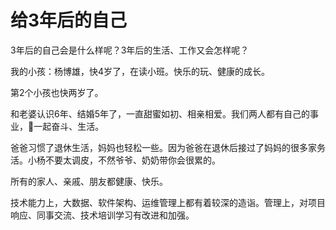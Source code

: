 # 给3年后的自己

3年后的自己会是什么样呢？3年后的生活、工作又会怎样呢？

我的小孩：杨博雄，快4岁了，在读小班。快乐的玩、健康的成长。

第2个小孩也快两岁了。

和老婆认识6年、结婚5年了，一直甜蜜如初、相亲相爱。我们两人都有自己的事业，一起奋斗、生活。

爸爸习惯了退休生活，妈妈也轻松一些。因为爸爸在退休后接过了妈妈的很多家务活。小杨不要太调皮，不然爷爷、奶奶带你会很累的。

所有的家人、亲戚、朋友都健康、快乐。

技术能力上，大数据、软件架构、运维管理上都有着较深的造诣。管理上，对项目响应、同事交流、技术培训学习有改进和加强。

